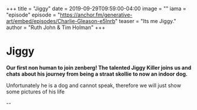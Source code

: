 +++
title = "Jiggy"
date = 2019-09-29T09:59:00-04:00
image = ""
iama = "episode"
episode = "https://anchor.fm/generative-art/embed/episodes/Charlie-Gleason-e5lnrb"
teaser = "Its me Jiggy."
author = "Ruth John & Tim Holman"
+++

# Jiggy

**Our first non human to join zenberg! The talented Jiggy Killer joins us and chats about his journey from being a straat skollie to now an indoor dog.**

Unfortunately he is a dog and cannot speak, therefore we will just show some pictures of his life

--

